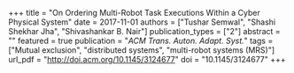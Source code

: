 +++
title = "On Ordering Multi-Robot Task Executions Within a Cyber Physical System"
date = 2017-11-01
authors = ["Tushar Semwal", "Shashi Shekhar Jha", "Shivashankar B. Nair"]
publication_types = ["2"]
abstract = ""
featured = true
publication = "*ACM Trans. Auton. Adapt. Syst.*"
tags = ["Mutual exclusion", "distributed systems", "multi-robot systems (MRS)"]
url_pdf = "http://doi.acm.org/10.1145/3124677"
doi = "10.1145/3124677"
+++

